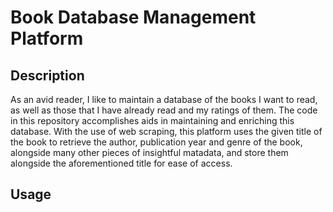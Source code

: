 # Book Database Management Platform

## Description
As an avid reader, I like to maintain a database of the books I want to read, as well as those that I have already read and my ratings of them. The code in this repository accomplishes aids in maintaining and enriching this database. With the use of web scraping, this platform uses the given title of the book to retrieve the author, publication year and genre of the book, alongside many other pieces of insightful matadata, and store them alongside the aforementioned title for ease of access.

## Usage
